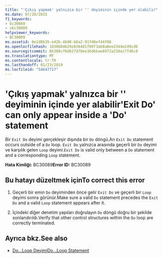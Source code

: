 ```yaml
---
title: "'Çıkış yapmak' yalnızca bir '' deyiminin içinde yer alabilir"
ms.date: 07/20/2015
f1_keywords:
- bc30089
- vbc30089
helpviewer_keywords:
- BC30089
ms.assetid: 0e1d0b35-e42b-4b90-b8a2-91fd6ef44f06
ms.openlocfilehash: 1038604629e836481f80f3ab8a8ee2344e2d9cd6
ms.sourcegitcommit: 6b308cf6d627d78ee36dbbae8972a310ac7fd6c8
ms.translationtype: MT
ms.contentlocale: tr-TR
ms.lasthandoff: 01/23/2019
ms.locfileid: "54647717"
---
```

# <a name="exit-do-can-only-appear-inside-a-do-statement"></a><span data-ttu-id="bd004-102">'Çıkış yapmak' yalnızca bir '' deyiminin içinde yer alabilir</span><span class="sxs-lookup"><span data-stu-id="bd004-102">'Exit Do' can only appear inside a 'Do' statement</span></span>
<span data-ttu-id="bd004-103">Bir `Exit Do` deyimi gerçekleşir dışında bir `Do` döngü.</span><span class="sxs-lookup"><span data-stu-id="bd004-103">An `Exit Do` statement occurs outside of a `Do` loop.</span></span> <span data-ttu-id="bd004-104">`Exit Do` yalnızca arasında geçerli bir `Do` deyimi ve karşılık gelen `Loop` deyimi.</span><span class="sxs-lookup"><span data-stu-id="bd004-104">`Exit Do` is valid only between a `Do` statement and a corresponding `Loop` statement.</span></span>  
  
 <span data-ttu-id="bd004-105">**Hata Kimliği:** BC30089</span><span class="sxs-lookup"><span data-stu-id="bd004-105">**Error ID:** BC30089</span></span>  
  
## <a name="to-correct-this-error"></a><span data-ttu-id="bd004-106">Bu hatayı düzeltmek için</span><span class="sxs-lookup"><span data-stu-id="bd004-106">To correct this error</span></span>  
  
1.  <span data-ttu-id="bd004-107">Geçerli bir emin `Do` deyiminden önce gelir `Exit Do` ve geçerli bir `Loop` deyimi sonra görünür.</span><span class="sxs-lookup"><span data-stu-id="bd004-107">Make sure a valid `Do` statement precedes the `Exit Do` and a valid `Loop` statement appears after it.</span></span>  
  
2.  <span data-ttu-id="bd004-108">İçindeki diğer denetim yapıları doğrulayın `Do` döngü doğru bir şekilde sonlandırıldı.</span><span class="sxs-lookup"><span data-stu-id="bd004-108">Verify that other control structures within the `Do` loop are correctly terminated.</span></span>  
  
## <a name="see-also"></a><span data-ttu-id="bd004-109">Ayrıca bkz.</span><span class="sxs-lookup"><span data-stu-id="bd004-109">See also</span></span>
- [<span data-ttu-id="bd004-110">Do...Loop Deyimi</span><span class="sxs-lookup"><span data-stu-id="bd004-110">Do...Loop Statement</span></span>](../../visual-basic/language-reference/statements/do-loop-statement.md)
